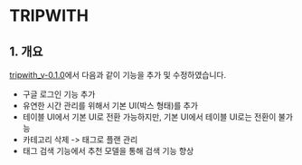 # TRIPWITH

## 1. 개요

[tripwith_v-0.1.0](https://github.com/tripwith-dev/tripwith/blob/main/v-0.1.0.md)에서 다음과 같이 기능을 추가 및 수정하였습니다.

-   구글 로그인 기능 추가
-   유연한 시간 관리를 위해서 기본 UI(박스 형태)를 추가
-   테이블 UI에서 기본 UI로 전환 가능하지만, 기본 UI에서 테이블 UI로는 전환이 불가능
-   카테고리 삭제 -> 태그로 플랜 관리
-   태그 검색 기능에서 추천 모델을 통해 검색 기능 향상
